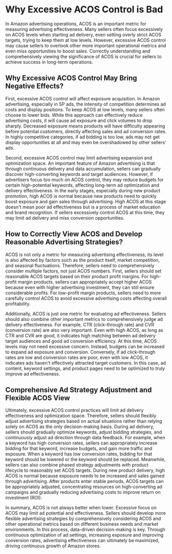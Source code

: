 # Why Excessive ACOS Control is Bad

In Amazon advertising operations, ACOS is an important metric for measuring advertising effectiveness. Many sellers often focus excessively on ACOS levels when starting ad delivery, even setting overly strict ACOS targets, trying to keep them at low levels. However, excessive ACOS control may cause sellers to overlook other more important operational metrics and even miss opportunities to boost sales. Correctly understanding and comprehensively viewing the significance of ACOS is crucial for sellers to achieve success in long-term operations.

## Why Excessive ACOS Control May Bring Negative Effects?

First, excessive ACOS control will affect exposure acquisition. In Amazon advertising, especially in SP ads, the intensity of competition determines ad costs and display positions. To keep ACOS at low levels, many sellers often choose to lower bids. While this approach can effectively reduce advertising costs, it will cause ad exposure and click volumes to drop sharply. Decreased exposure means products will have difficulty appearing before potential customers, directly affecting sales and ad conversion rates. In highly competitive categories, if ad bidding is too low, ads may not get display opportunities at all and may even be overshadowed by other sellers' ads.

Second, excessive ACOS control may limit advertising expansion and optimization space. An important feature of Amazon advertising is that through continuous delivery and data accumulation, sellers can gradually discover high-converting keywords and target audiences. However, if advertisers focus too much on ACOS control, they may reduce budgets for certain high-potential keywords, affecting long-term ad optimization and delivery effectiveness. In the early stages, especially during new product promotion, high ACOS is normal because new products need to quickly boost exposure and gain sales through advertising. High ACOS at this stage doesn't mean poor ad effectiveness but is a process of market education and brand recognition. If sellers excessively control ACOS at this time, they may limit ad delivery and miss conversion opportunities.

## How to Correctly View ACOS and Develop Reasonable Advertising Strategies?

ACOS is not only a metric for measuring advertising effectiveness; its level is also affected by factors such as the product itself, market competition, and seasonal fluctuations. Therefore, sellers need to comprehensively consider multiple factors, not just ACOS numbers. First, sellers should set reasonable ACOS targets based on their product profit margins. For high-profit margin products, sellers can appropriately accept higher ACOS because even with higher advertising investment, they can still ensure considerable profits. For low-profit margin products, sellers need to more carefully control ACOS to avoid excessive advertising costs affecting overall profitability.

Additionally, ACOS is just one metric for evaluating ad effectiveness. Sellers should also combine other important metrics to comprehensively judge ad delivery effectiveness. For example, CTR (click-through rate) and CVR (conversion rate) are also very important. Even with high ACOS, as long as CTR and CVR are good, it indicates high matching between ad delivery target audiences and good ad conversion efficiency. At this time, ACOS levels may not need excessive concern. Instead, budgets can be increased to expand ad exposure and conversion. Conversely, if ad click-through rates are low and conversion rates are poor, even with low ACOS, it indicates ads haven't effectively attracted target customers. In this case, ad content, keyword settings, and product pages need to be optimized to truly improve ad effectiveness.

## Comprehensive Ad Strategy Adjustment and Flexible ACOS View

Ultimately, excessive ACOS control practices will limit ad delivery effectiveness and optimization space. Therefore, sellers should flexibly adjust advertising strategies based on actual situations rather than relying solely on ACOS as the only decision-making basis. During ad delivery, sellers should gradually optimize keywords, adjust bidding strategies, and continuously adjust ad direction through data feedback. For example, when a keyword has high conversion rates, sellers can appropriately increase bidding for that keyword, increase budgets, and gain more traffic and exposure. When a keyword has low conversion rates, bidding for that keyword should be lowered or the keyword should be replaced. Meanwhile, sellers can also combine phased strategy adjustments with product lifecycle to reasonably set ACOS targets. During new product delivery, high ACOS is normal because exposure needs to be increased and sales gained through advertising. After products enter stable periods, ACOS targets can be appropriately adjusted, concentrating resources on high-converting ad campaigns and gradually reducing advertising costs to improve return on investment (ROI).

In summary, ACOS is not always better when lower. Excessive focus on ACOS may limit ad potential and effectiveness. Sellers should develop more flexible advertising strategies by comprehensively considering ACOS and other operational metrics based on different business needs and market environments. In this process, data-driven decision-making is key. Through continuous optimization of ad settings, increasing exposure and improving conversion rates, advertising effectiveness can ultimately be maximized, driving continuous growth of Amazon stores.
